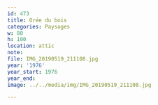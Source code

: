 ```yaml
---
id: 473
title: Orée du bois
categories: Paysages
w: 80
h: 100
location: attic
note:
file: IMG_20190519_211108.jpg
year: '1976'
year_start: 1976
year_end:
image: ../../media/img/IMG_20190519_211108.jpg

---
```

